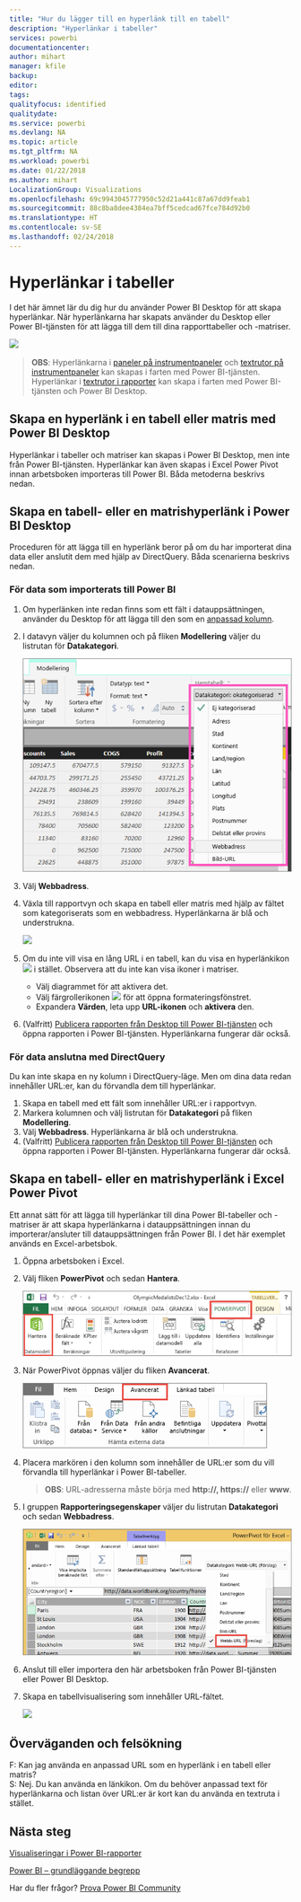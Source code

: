 ```yaml
---
title: "Hur du lägger till en hyperlänk till en tabell"
description: "Hyperlänkar i tabeller"
services: powerbi
documentationcenter: 
author: mihart
manager: kfile
backup: 
editor: 
tags: 
qualityfocus: identified
qualitydate: 
ms.service: powerbi
ms.devlang: NA
ms.topic: article
ms.tgt_pltfrm: NA
ms.workload: powerbi
ms.date: 01/22/2018
ms.author: mihart
LocalizationGroup: Visualizations
ms.openlocfilehash: 69c9943045777950c52d21a441c87a67dd9feab1
ms.sourcegitcommit: 88c8ba8dee4384ea7bff5cedcad67fce784d92b0
ms.translationtype: HT
ms.contentlocale: sv-SE
ms.lasthandoff: 02/24/2018
---
```

# <a name="hyperlinks-in-tables"></a>Hyperlänkar i tabeller
I det här ämnet lär du dig hur du använder Power BI Desktop för att skapa hyperlänkar. När hyperlänkarna har skapats använder du Desktop eller Power BI-tjänsten för att lägga till dem till dina rapporttabeller och -matriser. 

![](media/power-bi-hyperlinks-in-tables/hyperlinkedtable.png)

> **OBS**: Hyperlänkarna i [paneler på instrumentpaneler](service-dashboard-edit-tile.md) och [textrutor på instrumentpaneler](service-dashboard-add-widget.md) kan skapas i farten med Power BI-tjänsten. Hyperlänkar i [textrutor i rapporter](service-add-hyperlink-to-text-box.md) kan skapa i farten med Power BI-tjänsten och Power BI Desktop.
> 
> 

## <a name="to-create-a-hyperlink-in-a-table-or-matrix-using-power-bi-desktop"></a>Skapa en hyperlänk i en tabell eller matris med Power BI Desktop
Hyperlänkar i tabeller och matriser kan skapas i Power BI Desktop, men inte från Power BI-tjänsten. Hyperlänkar kan även skapas i Excel Power Pivot innan arbetsboken importeras till Power BI. Båda metoderna beskrivs nedan.

## <a name="create-a-table-or-matrix-hyperlink-in-power-bi-desktop"></a>Skapa en tabell- eller en matrishyperlänk i Power BI Desktop
Proceduren för att lägga till en hyperlänk beror på om du har importerat dina data eller anslutit dem med hjälp av DirectQuery. Båda scenarierna beskrivs nedan.

### <a name="for-data-imported-into-power-bi"></a>För data som importerats till Power BI
1. Om hyperlänken inte redan finns som ett fält i datauppsättningen, använder du Desktop för att lägga till den som en [anpassad kolumn](desktop-common-query-tasks.md).
2. I datavyn väljer du kolumnen och på fliken **Modellering** väljer du listrutan för **Datakategori**.
   
    ![](media/power-bi-hyperlinks-in-tables/pbi_data_category.png)
3. Välj **Webbadress**.
4. Växla till rapportvyn och skapa en tabell eller matris med hjälp av fältet som kategoriserats som en webbadress. Hyperlänkarna är blå och understrukna.
   
    ![](media/power-bi-hyperlinks-in-tables/power-bi-table-with-hyperlinks2.png)
5. Om du inte vill visa en lång URL i en tabell, kan du visa en hyperlänkikon ![](media/power-bi-hyperlinks-in-tables/power-bi-hyperlink-icon.png) i stället. Observera att du inte kan visa ikoner i matriser.
   
   * Välj diagrammet för att aktivera det.
   * Välj färgrollerikonen ![](media/power-bi-hyperlinks-in-tables/power-bi-paintroller.png) för att öppna formateringsfönstret.
   * Expandera **Värden**, leta upp **URL-ikonen** och **aktivera** den.
6. (Valfritt) [Publicera rapporten från Desktop till Power BI-tjänsten](guided-learning/publishingandsharing.yml#step-2) och öppna rapporten i Power BI-tjänsten. Hyperlänkarna fungerar där också.

### <a name="for-data-connected-with-directquery"></a>För data anslutna med DirectQuery
Du kan inte skapa en ny kolumn i DirectQuery-läge.  Men om dina data redan innehåller URL:er, kan du förvandla dem till hyperlänkar.

1. Skapa en tabell med ett fält som innehåller URL:er i rapportvyn.
2. Markera kolumnen och välj listrutan för **Datakategori** på fliken **Modellering**.
3. Välj **Webbadress**. Hyperlänkarna är blå och understrukna.
4. (Valfritt) [Publicera rapporten från Desktop till Power BI-tjänsten](guided-learning/publishingandsharing.yml#step-2) och öppna rapporten i Power BI-tjänsten. Hyperlänkarna fungerar där också.

## <a name="create-a-table-or-matrix-hyperlink-in-excel-power-pivot"></a>Skapa en tabell- eller en matrishyperlänk i Excel Power Pivot
Ett annat sätt för att lägga till hyperlänkar till dina Power BI-tabeller och -matriser är att skapa hyperlänkarna i datauppsättningen innan du importerar/ansluter till datauppsättningen från Power BI. I det här exemplet används en Excel-arbetsbok.

1. Öppna arbetsboken i Excel.
2. Välj fliken **PowerPivot** och sedan **Hantera**.
   
   ![](media/power-bi-hyperlinks-in-tables/createhyperlinkinpowerpivot2.png)
3. När PowerPivot öppnas väljer du fliken **Avancerat**.
   
   ![](media/power-bi-hyperlinks-in-tables/createhyperlinkinpowerpivot3.png)
4. Placera markören i den kolumn som innehåller de URL:er som du vill förvandla till hyperlänkar i Power BI-tabeller.
   
   > **OBS**: URL-adresserna måste börja med **http://, https://** eller **www**.
   > 
   > 
5. I gruppen **Rapporteringsegenskaper** väljer du listrutan **Datakategori** och sedan **Webbadress**. 
   
   ![](media/power-bi-hyperlinks-in-tables/createhyperlinksnew.png)
6. Anslut till eller importera den här arbetsboken från Power BI-tjänsten eller Power BI Desktop.
7. Skapa en tabellvisualisering som innehåller URL-fältet.
   
   ![](media/power-bi-hyperlinks-in-tables/hyperlinksintables.gif)

## <a name="considerations-and-troubleshooting"></a>Överväganden och felsökning
F: Kan jag använda en anpassad URL som en hyperlänk i en tabell eller matris?    
S: Nej. Du kan använda en länkikon. Om du behöver anpassad text för hyperlänkarna och listan över URL:er är kort kan du använda en textruta i stället.


## <a name="next-steps"></a>Nästa steg
[Visualiseringar i Power BI-rapporter](power-bi-report-visualizations.md)

[Power BI – grundläggande begrepp](service-basic-concepts.md)

Har du fler frågor? [Prova Power BI Community](http://community.powerbi.com/)

